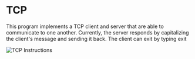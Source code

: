 # TCP

This program implements a TCP client and server that are able to communicate to one another. Currently, the server responds by capitalizing the client's message and sending it back. The client can exit by typing exit

![TCP Instructions](https://github.com/coleternes/gifs/blob/main/cpsc353/tcp.gif)
